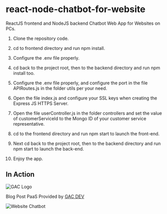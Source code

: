 # react-node-chatbot-for-website

ReactJS frontend and NodeJS backend Chatbot Web App for Websites on PCs.

1. Clone the repository code.

2. cd to frontend directory and run npm install.

3. Configure the .env file properly.

4. cd back to the project root, then to the backend directory and run npm install too.

5. Configure the .env file properly, and configure the port in the file APIRoutes.js in the folder utils per your need.

6. Open the file index.js and configure your SSL keys when creating the Express JS HTTPS Server.

7. Open the file userController.js in the folder controllers and set the value of customerServiceId to the Mongo ID of your customer service representative.

8. cd to the frontend directory and run npm start to launch the front-end.

9. Next cd back to the project root, then to the backend directory and run npm start to launch the back-end.

10. Enjoy the app.

## In Action

![GAC Logo](https://geniusandcourage.com/favicon.ico)

Blog Post PaaS Provided by [GAC DEV](https://geniusandcourage.com)

![Website Chatbot](https://hlwsdtech.com/chatbot.png)
